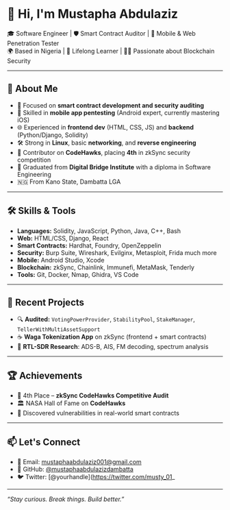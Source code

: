 # 👋 Hi, I'm Mustapha Abdulaziz

🎓 Software Engineer | 🛡️ Smart Contract Auditor | 📱 Mobile & Web Penetration Tester  
🌍 Based in Nigeria | 🧠 Lifelong Learner | 🧑‍💻 Passionate about Blockchain Security

---

## 💼 About Me

- 🔐 Focused on **smart contract development and security auditing**  
- 📲 Skilled in **mobile app pentesting** (Android expert, currently mastering iOS)  
- 🌐 Experienced in **frontend dev** (HTML, CSS, JS) and **backend** (Python/Django, Solidity)  
- 🛠️ Strong in **Linux**, basic **networking**, and **reverse engineering**
- 🧪 Contributor on **CodeHawks**, placing **4th** in zkSync security competition
- 📜 Graduated from **Digital Bridge Institute** with a diploma in Software Engineering
- 🇳🇬 From Kano State, Dambatta LGA

---

## 🛠️ Skills & Tools

- **Languages:** Solidity, JavaScript, Python, Java, C++, Bash
- **Web:** HTML/CSS, Django, React
- **Smart Contracts:** Hardhat, Foundry, OpenZeppelin
- **Security:** Burp Suite, Wireshark, Evilginx, Metasploit, Frida much more
- **Mobile:** Android Studio, Xcode
- **Blockchain:** zkSync, Chainlink, Immunefi, MetaMask, Tenderly
- **Tools:** Git, Docker, Nmap, Ghidra, VS Code

---

## 🧪 Recent Projects

- 🔍 **Audited:** `VotingPowerProvider`, `StabilityPool`, `StakeManager`, `TellerWithMultiAssetSupport`
- ☕ **Waga Tokenization App** on zkSync (frontend + smart contracts)
- 📡 **RTL-SDR Research**: ADS-B, AIS, FM decoding, spectrum analysis

---

## 🏆 Achievements

- 🥇 4th Place – **zkSync CodeHawks Competitive Audit**
- 🏛️ NASA Hall of Fame on **CodeHawks**
- 🧪 Discovered vulnerabilities in real-world smart contracts

---

## 📫 Let's Connect

- 💌 Email: mustaphaabdulaziz001@gmail.com  
- 🐙 GitHub: [@mustaphaabdulazizdambatta](https://github.com/mustaphaabdulazizdambatta)  
- 🐦 Twitter: [@yourhandle](https://twitter.com/musty_01_

---

_“Stay curious. Break things. Build better.”_
